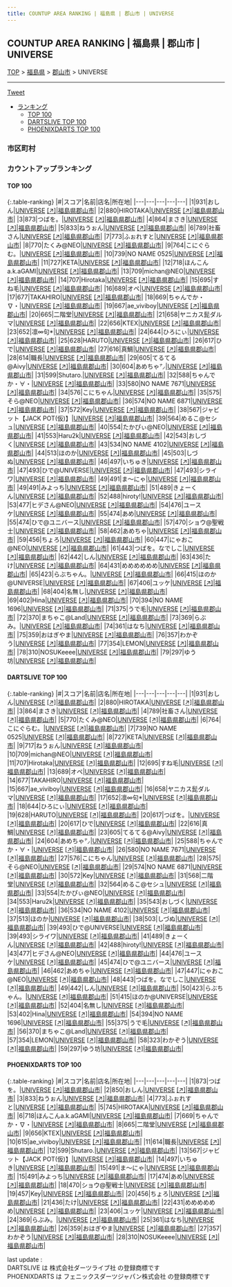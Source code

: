 ```yaml
---
title: COUNTUP AREA RANKING | 福島県 | 郡山市 | UNIVERSE
---
```

## COUNTUP AREA RANKING | 福島県 | 郡山市 | UNIVERSE

[TOP](/darts/rank/) > [福島県](/darts/rank/福島県/) > [郡山市](/darts/rank/福島県/郡山市/) > UNIVERSE

___

<a href="https://twitter.com/share?ref_src=twsrc%5Etfw" data-text="COUNTUP AREA RANKING | 福島県郡山市UNIVERSE" class="twitter-share-button" data-hashtags="DARTSLIVE,PHOENIXDARTS,darts,ダーツ" data-show-count="false">Tweet</a>

* [ランキング](#カウントアップランキング)
    * [TOP 100](#top-100)
    * [DARTSLIVE TOP 100](#dartslive-top-100)
    * [PHOENIXDARTS TOP 100](#phoenixdarts-top-100)

### 市区町村

<ul>

</ul>

### カウントアップランキング

#### TOP 100



{:.table-ranking}
|#|スコア|名前|店名|所在地|
|---|---|---|---|---|
|1|931|<span class="rank-name-dl">おしん</span>|<a href="/darts/rank/shops/20b7a0a60aa77d270d9b047a20a7ba1e.html">UNIVERSE</a> <a href="https://search.dartslive.com/jp/shop/20b7a0a60aa77d270d9b047a20a7ba1e">[↗]</a>|<a href="/darts/rank/福島県/郡山市">福島県郡山市</a>|
|2|880|<span class="rank-name-dl">HIROTAKA</span>|<a href="/darts/rank/shops/20b7a0a60aa77d270d9b047a20a7ba1e.html">UNIVERSE</a> <a href="https://search.dartslive.com/jp/shop/20b7a0a60aa77d270d9b047a20a7ba1e">[↗]</a>|<a href="/darts/rank/福島県/郡山市">福島県郡山市</a>|
|3|873|<span class="rank-name-pd">つばを。</span>|<a href="/darts/rank/shops/92277.html">UNIVERSE</a> <a href="https://vs.phoenixdarts.com/jp/shop/shopDetailInfo/s_92277?s_seq=92277">[↗]</a>|<a href="/darts/rank/福島県/郡山市">福島県郡山市</a>|
|4|864|<span class="rank-name-dl">まさき</span>|<a href="/darts/rank/shops/20b7a0a60aa77d270d9b047a20a7ba1e.html">UNIVERSE</a> <a href="https://search.dartslive.com/jp/shop/20b7a0a60aa77d270d9b047a20a7ba1e">[↗]</a>|<a href="/darts/rank/福島県/郡山市">福島県郡山市</a>|
|5|833|<span class="rank-name-pd">ねうぉん</span>|<a href="/darts/rank/shops/92277.html">UNIVERSE</a> <a href="https://vs.phoenixdarts.com/jp/shop/shopDetailInfo/s_92277?s_seq=92277">[↗]</a>|<a href="/darts/rank/福島県/郡山市">福島県郡山市</a>|
|6|789|<span class="rank-name-dl">社畜さん</span>|<a href="/darts/rank/shops/20b7a0a60aa77d270d9b047a20a7ba1e.html">UNIVERSE</a> <a href="https://search.dartslive.com/jp/shop/20b7a0a60aa77d270d9b047a20a7ba1e">[↗]</a>|<a href="/darts/rank/福島県/郡山市">福島県郡山市</a>|
|7|773|<span class="rank-name-pd">ふぉれすと</span>|<a href="/darts/rank/shops/92277.html">UNIVERSE</a> <a href="https://vs.phoenixdarts.com/jp/shop/shopDetailInfo/s_92277?s_seq=92277">[↗]</a>|<a href="/darts/rank/福島県/郡山市">福島県郡山市</a>|
|8|770|<span class="rank-name-dl">たくみ@NEO</span>|<a href="/darts/rank/shops/20b7a0a60aa77d270d9b047a20a7ba1e.html">UNIVERSE</a> <a href="https://search.dartslive.com/jp/shop/20b7a0a60aa77d270d9b047a20a7ba1e">[↗]</a>|<a href="/darts/rank/福島県/郡山市">福島県郡山市</a>|
|9|764|<span class="rank-name-dl">こにぐらむ。</span>|<a href="/darts/rank/shops/20b7a0a60aa77d270d9b047a20a7ba1e.html">UNIVERSE</a> <a href="https://search.dartslive.com/jp/shop/20b7a0a60aa77d270d9b047a20a7ba1e">[↗]</a>|<a href="/darts/rank/福島県/郡山市">福島県郡山市</a>|
|10|739|<span class="rank-name-dl">NO NAME 0525</span>|<a href="/darts/rank/shops/20b7a0a60aa77d270d9b047a20a7ba1e.html">UNIVERSE</a> <a href="https://search.dartslive.com/jp/shop/20b7a0a60aa77d270d9b047a20a7ba1e">[↗]</a>|<a href="/darts/rank/福島県/郡山市">福島県郡山市</a>|
|11|727|<span class="rank-name-dl">KETA</span>|<a href="/darts/rank/shops/20b7a0a60aa77d270d9b047a20a7ba1e.html">UNIVERSE</a> <a href="https://search.dartslive.com/jp/shop/20b7a0a60aa77d270d9b047a20a7ba1e">[↗]</a>|<a href="/darts/rank/福島県/郡山市">福島県郡山市</a>|
|12|718|<span class="rank-name-pd">ほんこんa.k.aGAMl</span>|<a href="/darts/rank/shops/92277.html">UNIVERSE</a> <a href="https://vs.phoenixdarts.com/jp/shop/shopDetailInfo/s_92277?s_seq=92277">[↗]</a>|<a href="/darts/rank/福島県/郡山市">福島県郡山市</a>|
|13|709|<span class="rank-name-dl">michan@NEO</span>|<a href="/darts/rank/shops/20b7a0a60aa77d270d9b047a20a7ba1e.html">UNIVERSE</a> <a href="https://search.dartslive.com/jp/shop/20b7a0a60aa77d270d9b047a20a7ba1e">[↗]</a>|<a href="/darts/rank/福島県/郡山市">福島県郡山市</a>|
|14|707|<span class="rank-name-dl">Hirotaka</span>|<a href="/darts/rank/shops/20b7a0a60aa77d270d9b047a20a7ba1e.html">UNIVERSE</a> <a href="https://search.dartslive.com/jp/shop/20b7a0a60aa77d270d9b047a20a7ba1e">[↗]</a>|<a href="/darts/rank/福島県/郡山市">福島県郡山市</a>|
|15|695|<span class="rank-name-dl">すね毛</span>|<a href="/darts/rank/shops/20b7a0a60aa77d270d9b047a20a7ba1e.html">UNIVERSE</a> <a href="https://search.dartslive.com/jp/shop/20b7a0a60aa77d270d9b047a20a7ba1e">[↗]</a>|<a href="/darts/rank/福島県/郡山市">福島県郡山市</a>|
|16|689|<span class="rank-name-dl">オペ</span>|<a href="/darts/rank/shops/20b7a0a60aa77d270d9b047a20a7ba1e.html">UNIVERSE</a> <a href="https://search.dartslive.com/jp/shop/20b7a0a60aa77d270d9b047a20a7ba1e">[↗]</a>|<a href="/darts/rank/福島県/郡山市">福島県郡山市</a>|
|17|677|<span class="rank-name-dl">TAKAHIRO</span>|<a href="/darts/rank/shops/20b7a0a60aa77d270d9b047a20a7ba1e.html">UNIVERSE</a> <a href="https://search.dartslive.com/jp/shop/20b7a0a60aa77d270d9b047a20a7ba1e">[↗]</a>|<a href="/darts/rank/福島県/郡山市">福島県郡山市</a>|
|18|669|<span class="rank-name-pd">ちゃんでか・∇・</span>|<a href="/darts/rank/shops/92277.html">UNIVERSE</a> <a href="https://vs.phoenixdarts.com/jp/shop/shopDetailInfo/s_92277?s_seq=92277">[↗]</a>|<a href="/darts/rank/福島県/郡山市">福島県郡山市</a>|
|19|667|<span class="rank-name-dl">ae_viviboy</span>|<a href="/darts/rank/shops/20b7a0a60aa77d270d9b047a20a7ba1e.html">UNIVERSE</a> <a href="https://search.dartslive.com/jp/shop/20b7a0a60aa77d270d9b047a20a7ba1e">[↗]</a>|<a href="/darts/rank/福島県/郡山市">福島県郡山市</a>|
|20|665|<span class="rank-name-pd">二階堂</span>|<a href="/darts/rank/shops/92277.html">UNIVERSE</a> <a href="https://vs.phoenixdarts.com/jp/shop/shopDetailInfo/s_92277?s_seq=92277">[↗]</a>|<a href="/darts/rank/福島県/郡山市">福島県郡山市</a>|
|21|658|<span class="rank-name-dl">ヤニカス髭ダルマ</span>|<a href="/darts/rank/shops/20b7a0a60aa77d270d9b047a20a7ba1e.html">UNIVERSE</a> <a href="https://search.dartslive.com/jp/shop/20b7a0a60aa77d270d9b047a20a7ba1e">[↗]</a>|<a href="/darts/rank/福島県/郡山市">福島県郡山市</a>|
|22|656|<span class="rank-name-pd">KTEX</span>|<a href="/darts/rank/shops/92277.html">UNIVERSE</a> <a href="https://vs.phoenixdarts.com/jp/shop/shopDetailInfo/s_92277?s_seq=92277">[↗]</a>|<a href="/darts/rank/福島県/郡山市">福島県郡山市</a>|
|23|652|<span class="rank-name-dl">凛∞句*</span>|<a href="/darts/rank/shops/20b7a0a60aa77d270d9b047a20a7ba1e.html">UNIVERSE</a> <a href="https://search.dartslive.com/jp/shop/20b7a0a60aa77d270d9b047a20a7ba1e">[↗]</a>|<a href="/darts/rank/福島県/郡山市">福島県郡山市</a>|
|24|644|<span class="rank-name-dl">ひろにぃ</span>|<a href="/darts/rank/shops/20b7a0a60aa77d270d9b047a20a7ba1e.html">UNIVERSE</a> <a href="https://search.dartslive.com/jp/shop/20b7a0a60aa77d270d9b047a20a7ba1e">[↗]</a>|<a href="/darts/rank/福島県/郡山市">福島県郡山市</a>|
|25|628|<span class="rank-name-dl">HARUTO</span>|<a href="/darts/rank/shops/20b7a0a60aa77d270d9b047a20a7ba1e.html">UNIVERSE</a> <a href="https://search.dartslive.com/jp/shop/20b7a0a60aa77d270d9b047a20a7ba1e">[↗]</a>|<a href="/darts/rank/福島県/郡山市">福島県郡山市</a>|
|26|617|<span class="rank-name-dl">ひで</span>|<a href="/darts/rank/shops/20b7a0a60aa77d270d9b047a20a7ba1e.html">UNIVERSE</a> <a href="https://search.dartslive.com/jp/shop/20b7a0a60aa77d270d9b047a20a7ba1e">[↗]</a>|<a href="/darts/rank/福島県/郡山市">福島県郡山市</a>|
|27|616|<span class="rank-name-dl">真鯛</span>|<a href="/darts/rank/shops/20b7a0a60aa77d270d9b047a20a7ba1e.html">UNIVERSE</a> <a href="https://search.dartslive.com/jp/shop/20b7a0a60aa77d270d9b047a20a7ba1e">[↗]</a>|<a href="/darts/rank/福島県/郡山市">福島県郡山市</a>|
|28|614|<span class="rank-name-pd">職長</span>|<a href="/darts/rank/shops/92277.html">UNIVERSE</a> <a href="https://vs.phoenixdarts.com/jp/shop/shopDetailInfo/s_92277?s_seq=92277">[↗]</a>|<a href="/darts/rank/福島県/郡山市">福島県郡山市</a>|
|29|605|<span class="rank-name-dl">てるてる@Aivy</span>|<a href="/darts/rank/shops/20b7a0a60aa77d270d9b047a20a7ba1e.html">UNIVERSE</a> <a href="https://search.dartslive.com/jp/shop/20b7a0a60aa77d270d9b047a20a7ba1e">[↗]</a>|<a href="/darts/rank/福島県/郡山市">福島県郡山市</a>|
|30|604|<span class="rank-name-dl">あめちゃ㌨</span>|<a href="/darts/rank/shops/20b7a0a60aa77d270d9b047a20a7ba1e.html">UNIVERSE</a> <a href="https://search.dartslive.com/jp/shop/20b7a0a60aa77d270d9b047a20a7ba1e">[↗]</a>|<a href="/darts/rank/福島県/郡山市">福島県郡山市</a>|
|31|599|<span class="rank-name-pd">Shutaro.</span>|<a href="/darts/rank/shops/92277.html">UNIVERSE</a> <a href="https://vs.phoenixdarts.com/jp/shop/shopDetailInfo/s_92277?s_seq=92277">[↗]</a>|<a href="/darts/rank/福島県/郡山市">福島県郡山市</a>|
|32|588|<span class="rank-name-dl">ちゃんでか・∀・</span>|<a href="/darts/rank/shops/20b7a0a60aa77d270d9b047a20a7ba1e.html">UNIVERSE</a> <a href="https://search.dartslive.com/jp/shop/20b7a0a60aa77d270d9b047a20a7ba1e">[↗]</a>|<a href="/darts/rank/福島県/郡山市">福島県郡山市</a>|
|33|580|<span class="rank-name-dl">NO NAME 7671</span>|<a href="/darts/rank/shops/20b7a0a60aa77d270d9b047a20a7ba1e.html">UNIVERSE</a> <a href="https://search.dartslive.com/jp/shop/20b7a0a60aa77d270d9b047a20a7ba1e">[↗]</a>|<a href="/darts/rank/福島県/郡山市">福島県郡山市</a>|
|34|576|<span class="rank-name-dl">こにちゃん</span>|<a href="/darts/rank/shops/20b7a0a60aa77d270d9b047a20a7ba1e.html">UNIVERSE</a> <a href="https://search.dartslive.com/jp/shop/20b7a0a60aa77d270d9b047a20a7ba1e">[↗]</a>|<a href="/darts/rank/福島県/郡山市">福島県郡山市</a>|
|35|575|<span class="rank-name-dl">そら@NEO</span>|<a href="/darts/rank/shops/20b7a0a60aa77d270d9b047a20a7ba1e.html">UNIVERSE</a> <a href="https://search.dartslive.com/jp/shop/20b7a0a60aa77d270d9b047a20a7ba1e">[↗]</a>|<a href="/darts/rank/福島県/郡山市">福島県郡山市</a>|
|36|574|<span class="rank-name-dl">NO NAME 6871</span>|<a href="/darts/rank/shops/20b7a0a60aa77d270d9b047a20a7ba1e.html">UNIVERSE</a> <a href="https://search.dartslive.com/jp/shop/20b7a0a60aa77d270d9b047a20a7ba1e">[↗]</a>|<a href="/darts/rank/福島県/郡山市">福島県郡山市</a>|
|37|572|<span class="rank-name-dl">Key</span>|<a href="/darts/rank/shops/20b7a0a60aa77d270d9b047a20a7ba1e.html">UNIVERSE</a> <a href="https://search.dartslive.com/jp/shop/20b7a0a60aa77d270d9b047a20a7ba1e">[↗]</a>|<a href="/darts/rank/福島県/郡山市">福島県郡山市</a>|
|38|567|<span class="rank-name-pd">ジャビット【JACK POT(仮)】</span>|<a href="/darts/rank/shops/92277.html">UNIVERSE</a> <a href="https://vs.phoenixdarts.com/jp/shop/shopDetailInfo/s_92277?s_seq=92277">[↗]</a>|<a href="/darts/rank/福島県/郡山市">福島県郡山市</a>|
|39|564|<span class="rank-name-dl">めるこ@セシュ</span>|<a href="/darts/rank/shops/20b7a0a60aa77d270d9b047a20a7ba1e.html">UNIVERSE</a> <a href="https://search.dartslive.com/jp/shop/20b7a0a60aa77d270d9b047a20a7ba1e">[↗]</a>|<a href="/darts/rank/福島県/郡山市">福島県郡山市</a>|
|40|554|<span class="rank-name-dl">たかぴぃ@NEO</span>|<a href="/darts/rank/shops/20b7a0a60aa77d270d9b047a20a7ba1e.html">UNIVERSE</a> <a href="https://search.dartslive.com/jp/shop/20b7a0a60aa77d270d9b047a20a7ba1e">[↗]</a>|<a href="/darts/rank/福島県/郡山市">福島県郡山市</a>|
|41|553|<span class="rank-name-dl">Haru2k</span>|<a href="/darts/rank/shops/20b7a0a60aa77d270d9b047a20a7ba1e.html">UNIVERSE</a> <a href="https://search.dartslive.com/jp/shop/20b7a0a60aa77d270d9b047a20a7ba1e">[↗]</a>|<a href="/darts/rank/福島県/郡山市">福島県郡山市</a>|
|42|543|<span class="rank-name-dl">おしづく</span>|<a href="/darts/rank/shops/20b7a0a60aa77d270d9b047a20a7ba1e.html">UNIVERSE</a> <a href="https://search.dartslive.com/jp/shop/20b7a0a60aa77d270d9b047a20a7ba1e">[↗]</a>|<a href="/darts/rank/福島県/郡山市">福島県郡山市</a>|
|43|534|<span class="rank-name-dl">NO NAME 4102</span>|<a href="/darts/rank/shops/20b7a0a60aa77d270d9b047a20a7ba1e.html">UNIVERSE</a> <a href="https://search.dartslive.com/jp/shop/20b7a0a60aa77d270d9b047a20a7ba1e">[↗]</a>|<a href="/darts/rank/福島県/郡山市">福島県郡山市</a>|
|44|513|<span class="rank-name-dl">ほのか</span>|<a href="/darts/rank/shops/20b7a0a60aa77d270d9b047a20a7ba1e.html">UNIVERSE</a> <a href="https://search.dartslive.com/jp/shop/20b7a0a60aa77d270d9b047a20a7ba1e">[↗]</a>|<a href="/darts/rank/福島県/郡山市">福島県郡山市</a>|
|45|503|<span class="rank-name-dl">しづぬ</span>|<a href="/darts/rank/shops/20b7a0a60aa77d270d9b047a20a7ba1e.html">UNIVERSE</a> <a href="https://search.dartslive.com/jp/shop/20b7a0a60aa77d270d9b047a20a7ba1e">[↗]</a>|<a href="/darts/rank/福島県/郡山市">福島県郡山市</a>|
|46|497|<span class="rank-name-pd">いちゅき</span>|<a href="/darts/rank/shops/92277.html">UNIVERSE</a> <a href="https://vs.phoenixdarts.com/jp/shop/shopDetailInfo/s_92277?s_seq=92277">[↗]</a>|<a href="/darts/rank/福島県/郡山市">福島県郡山市</a>|
|47|493|<span class="rank-name-dl">ひで@UNIVERSE</span>|<a href="/darts/rank/shops/20b7a0a60aa77d270d9b047a20a7ba1e.html">UNIVERSE</a> <a href="https://search.dartslive.com/jp/shop/20b7a0a60aa77d270d9b047a20a7ba1e">[↗]</a>|<a href="/darts/rank/福島県/郡山市">福島県郡山市</a>|
|47|493|<span class="rank-name-dl">シライワ</span>|<a href="/darts/rank/shops/20b7a0a60aa77d270d9b047a20a7ba1e.html">UNIVERSE</a> <a href="https://search.dartslive.com/jp/shop/20b7a0a60aa77d270d9b047a20a7ba1e">[↗]</a>|<a href="/darts/rank/福島県/郡山市">福島県郡山市</a>|
|49|491|<span class="rank-name-pd">ま～にゃ</span>|<a href="/darts/rank/shops/92277.html">UNIVERSE</a> <a href="https://vs.phoenixdarts.com/jp/shop/shopDetailInfo/s_92277?s_seq=92277">[↗]</a>|<a href="/darts/rank/福島県/郡山市">福島県郡山市</a>|
|49|491|<span class="rank-name-pd">みよっち</span>|<a href="/darts/rank/shops/92277.html">UNIVERSE</a> <a href="https://vs.phoenixdarts.com/jp/shop/shopDetailInfo/s_92277?s_seq=92277">[↗]</a>|<a href="/darts/rank/福島県/郡山市">福島県郡山市</a>|
|51|489|<span class="rank-name-dl">きょーくん</span>|<a href="/darts/rank/shops/20b7a0a60aa77d270d9b047a20a7ba1e.html">UNIVERSE</a> <a href="https://search.dartslive.com/jp/shop/20b7a0a60aa77d270d9b047a20a7ba1e">[↗]</a>|<a href="/darts/rank/福島県/郡山市">福島県郡山市</a>|
|52|488|<span class="rank-name-dl">hiroty!</span>|<a href="/darts/rank/shops/20b7a0a60aa77d270d9b047a20a7ba1e.html">UNIVERSE</a> <a href="https://search.dartslive.com/jp/shop/20b7a0a60aa77d270d9b047a20a7ba1e">[↗]</a>|<a href="/darts/rank/福島県/郡山市">福島県郡山市</a>|
|53|477|<span class="rank-name-dl">ヒデさん@NEO</span>|<a href="/darts/rank/shops/20b7a0a60aa77d270d9b047a20a7ba1e.html">UNIVERSE</a> <a href="https://search.dartslive.com/jp/shop/20b7a0a60aa77d270d9b047a20a7ba1e">[↗]</a>|<a href="/darts/rank/福島県/郡山市">福島県郡山市</a>|
|54|476|<span class="rank-name-dl">ユースケ</span>|<a href="/darts/rank/shops/20b7a0a60aa77d270d9b047a20a7ba1e.html">UNIVERSE</a> <a href="https://search.dartslive.com/jp/shop/20b7a0a60aa77d270d9b047a20a7ba1e">[↗]</a>|<a href="/darts/rank/福島県/郡山市">福島県郡山市</a>|
|55|474|<span class="rank-name-pd">あめ</span>|<a href="/darts/rank/shops/92277.html">UNIVERSE</a> <a href="https://vs.phoenixdarts.com/jp/shop/shopDetailInfo/s_92277?s_seq=92277">[↗]</a>|<a href="/darts/rank/福島県/郡山市">福島県郡山市</a>|
|55|474|<span class="rank-name-dl">ひで@ユニバース</span>|<a href="/darts/rank/shops/20b7a0a60aa77d270d9b047a20a7ba1e.html">UNIVERSE</a> <a href="https://search.dartslive.com/jp/shop/20b7a0a60aa77d270d9b047a20a7ba1e">[↗]</a>|<a href="/darts/rank/福島県/郡山市">福島県郡山市</a>|
|57|470|<span class="rank-name-pd">ショウ@聖戦士</span>|<a href="/darts/rank/shops/92277.html">UNIVERSE</a> <a href="https://vs.phoenixdarts.com/jp/shop/shopDetailInfo/s_92277?s_seq=92277">[↗]</a>|<a href="/darts/rank/福島県/郡山市">福島県郡山市</a>|
|58|462|<span class="rank-name-dl">あめちゃ</span>|<a href="/darts/rank/shops/20b7a0a60aa77d270d9b047a20a7ba1e.html">UNIVERSE</a> <a href="https://search.dartslive.com/jp/shop/20b7a0a60aa77d270d9b047a20a7ba1e">[↗]</a>|<a href="/darts/rank/福島県/郡山市">福島県郡山市</a>|
|59|456|<span class="rank-name-pd">ちょろ</span>|<a href="/darts/rank/shops/92277.html">UNIVERSE</a> <a href="https://vs.phoenixdarts.com/jp/shop/shopDetailInfo/s_92277?s_seq=92277">[↗]</a>|<a href="/darts/rank/福島県/郡山市">福島県郡山市</a>|
|60|447|<span class="rank-name-dl">にゃおこ@NEO</span>|<a href="/darts/rank/shops/20b7a0a60aa77d270d9b047a20a7ba1e.html">UNIVERSE</a> <a href="https://search.dartslive.com/jp/shop/20b7a0a60aa77d270d9b047a20a7ba1e">[↗]</a>|<a href="/darts/rank/福島県/郡山市">福島県郡山市</a>|
|61|443|<span class="rank-name-dl">つばを。なでしこ</span>|<a href="/darts/rank/shops/20b7a0a60aa77d270d9b047a20a7ba1e.html">UNIVERSE</a> <a href="https://search.dartslive.com/jp/shop/20b7a0a60aa77d270d9b047a20a7ba1e">[↗]</a>|<a href="/darts/rank/福島県/郡山市">福島県郡山市</a>|
|62|442|<span class="rank-name-dl">しん</span>|<a href="/darts/rank/shops/20b7a0a60aa77d270d9b047a20a7ba1e.html">UNIVERSE</a> <a href="https://search.dartslive.com/jp/shop/20b7a0a60aa77d270d9b047a20a7ba1e">[↗]</a>|<a href="/darts/rank/福島県/郡山市">福島県郡山市</a>|
|63|436|<span class="rank-name-pd">たけ</span>|<a href="/darts/rank/shops/92277.html">UNIVERSE</a> <a href="https://vs.phoenixdarts.com/jp/shop/shopDetailInfo/s_92277?s_seq=92277">[↗]</a>|<a href="/darts/rank/福島県/郡山市">福島県郡山市</a>|
|64|431|<span class="rank-name-pd">めめめめめめ</span>|<a href="/darts/rank/shops/92277.html">UNIVERSE</a> <a href="https://vs.phoenixdarts.com/jp/shop/shopDetailInfo/s_92277?s_seq=92277">[↗]</a>|<a href="/darts/rank/福島県/郡山市">福島県郡山市</a>|
|65|423|<span class="rank-name-dl">らぶちゃん。</span>|<a href="/darts/rank/shops/20b7a0a60aa77d270d9b047a20a7ba1e.html">UNIVERSE</a> <a href="https://search.dartslive.com/jp/shop/20b7a0a60aa77d270d9b047a20a7ba1e">[↗]</a>|<a href="/darts/rank/福島県/郡山市">福島県郡山市</a>|
|66|415|<span class="rank-name-dl">ほのか@UNIVERSE</span>|<a href="/darts/rank/shops/20b7a0a60aa77d270d9b047a20a7ba1e.html">UNIVERSE</a> <a href="https://search.dartslive.com/jp/shop/20b7a0a60aa77d270d9b047a20a7ba1e">[↗]</a>|<a href="/darts/rank/福島県/郡山市">福島県郡山市</a>|
|67|406|<span class="rank-name-pd">ユッケ</span>|<a href="/darts/rank/shops/92277.html">UNIVERSE</a> <a href="https://vs.phoenixdarts.com/jp/shop/shopDetailInfo/s_92277?s_seq=92277">[↗]</a>|<a href="/darts/rank/福島県/郡山市">福島県郡山市</a>|
|68|404|<span class="rank-name-dl">名無し</span>|<a href="/darts/rank/shops/20b7a0a60aa77d270d9b047a20a7ba1e.html">UNIVERSE</a> <a href="https://search.dartslive.com/jp/shop/20b7a0a60aa77d270d9b047a20a7ba1e">[↗]</a>|<a href="/darts/rank/福島県/郡山市">福島県郡山市</a>|
|69|402|<span class="rank-name-dl">Hina</span>|<a href="/darts/rank/shops/20b7a0a60aa77d270d9b047a20a7ba1e.html">UNIVERSE</a> <a href="https://search.dartslive.com/jp/shop/20b7a0a60aa77d270d9b047a20a7ba1e">[↗]</a>|<a href="/darts/rank/福島県/郡山市">福島県郡山市</a>|
|70|394|<span class="rank-name-dl">NO NAME 1696</span>|<a href="/darts/rank/shops/20b7a0a60aa77d270d9b047a20a7ba1e.html">UNIVERSE</a> <a href="https://search.dartslive.com/jp/shop/20b7a0a60aa77d270d9b047a20a7ba1e">[↗]</a>|<a href="/darts/rank/福島県/郡山市">福島県郡山市</a>|
|71|375|<span class="rank-name-dl">うで毛</span>|<a href="/darts/rank/shops/20b7a0a60aa77d270d9b047a20a7ba1e.html">UNIVERSE</a> <a href="https://search.dartslive.com/jp/shop/20b7a0a60aa77d270d9b047a20a7ba1e">[↗]</a>|<a href="/darts/rank/福島県/郡山市">福島県郡山市</a>|
|72|370|<span class="rank-name-dl">まちゃこ@Land</span>|<a href="/darts/rank/shops/20b7a0a60aa77d270d9b047a20a7ba1e.html">UNIVERSE</a> <a href="https://search.dartslive.com/jp/shop/20b7a0a60aa77d270d9b047a20a7ba1e">[↗]</a>|<a href="/darts/rank/福島県/郡山市">福島県郡山市</a>|
|73|369|<span class="rank-name-pd">らぶみ。</span>|<a href="/darts/rank/shops/92277.html">UNIVERSE</a> <a href="https://vs.phoenixdarts.com/jp/shop/shopDetailInfo/s_92277?s_seq=92277">[↗]</a>|<a href="/darts/rank/福島県/郡山市">福島県郡山市</a>|
|74|361|<span class="rank-name-pd">はなち</span>|<a href="/darts/rank/shops/92277.html">UNIVERSE</a> <a href="https://vs.phoenixdarts.com/jp/shop/shopDetailInfo/s_92277?s_seq=92277">[↗]</a>|<a href="/darts/rank/福島県/郡山市">福島県郡山市</a>|
|75|359|<span class="rank-name-pd">おはぎやま</span>|<a href="/darts/rank/shops/92277.html">UNIVERSE</a> <a href="https://vs.phoenixdarts.com/jp/shop/shopDetailInfo/s_92277?s_seq=92277">[↗]</a>|<a href="/darts/rank/福島県/郡山市">福島県郡山市</a>|
|76|357|<span class="rank-name-pd">わかぞう</span>|<a href="/darts/rank/shops/92277.html">UNIVERSE</a> <a href="https://vs.phoenixdarts.com/jp/shop/shopDetailInfo/s_92277?s_seq=92277">[↗]</a>|<a href="/darts/rank/福島県/郡山市">福島県郡山市</a>|
|77|354|<span class="rank-name-dl">LEMON</span>|<a href="/darts/rank/shops/20b7a0a60aa77d270d9b047a20a7ba1e.html">UNIVERSE</a> <a href="https://search.dartslive.com/jp/shop/20b7a0a60aa77d270d9b047a20a7ba1e">[↗]</a>|<a href="/darts/rank/福島県/郡山市">福島県郡山市</a>|
|78|310|<span class="rank-name-pd">NOSUKeeee</span>|<a href="/darts/rank/shops/92277.html">UNIVERSE</a> <a href="https://vs.phoenixdarts.com/jp/shop/shopDetailInfo/s_92277?s_seq=92277">[↗]</a>|<a href="/darts/rank/福島県/郡山市">福島県郡山市</a>|
|79|297|<span class="rank-name-dl">ゆう坊</span>|<a href="/darts/rank/shops/20b7a0a60aa77d270d9b047a20a7ba1e.html">UNIVERSE</a> <a href="https://search.dartslive.com/jp/shop/20b7a0a60aa77d270d9b047a20a7ba1e">[↗]</a>|<a href="/darts/rank/福島県/郡山市">福島県郡山市</a>|


#### DARTSLIVE TOP 100



{:.table-ranking}
|#|スコア|名前|店名|所在地|
|---|---|---|---|---|
|1|931|<span class="rank-name-dl">おしん</span>|<a href="/darts/rank/shops/20b7a0a60aa77d270d9b047a20a7ba1e.html">UNIVERSE</a> <a href="https://search.dartslive.com/jp/shop/20b7a0a60aa77d270d9b047a20a7ba1e">[↗]</a>|<a href="/darts/rank/福島県/郡山市">福島県郡山市</a>|
|2|880|<span class="rank-name-dl">HIROTAKA</span>|<a href="/darts/rank/shops/20b7a0a60aa77d270d9b047a20a7ba1e.html">UNIVERSE</a> <a href="https://search.dartslive.com/jp/shop/20b7a0a60aa77d270d9b047a20a7ba1e">[↗]</a>|<a href="/darts/rank/福島県/郡山市">福島県郡山市</a>|
|3|864|<span class="rank-name-dl">まさき</span>|<a href="/darts/rank/shops/20b7a0a60aa77d270d9b047a20a7ba1e.html">UNIVERSE</a> <a href="https://search.dartslive.com/jp/shop/20b7a0a60aa77d270d9b047a20a7ba1e">[↗]</a>|<a href="/darts/rank/福島県/郡山市">福島県郡山市</a>|
|4|789|<span class="rank-name-dl">社畜さん</span>|<a href="/darts/rank/shops/20b7a0a60aa77d270d9b047a20a7ba1e.html">UNIVERSE</a> <a href="https://search.dartslive.com/jp/shop/20b7a0a60aa77d270d9b047a20a7ba1e">[↗]</a>|<a href="/darts/rank/福島県/郡山市">福島県郡山市</a>|
|5|770|<span class="rank-name-dl">たくみ@NEO</span>|<a href="/darts/rank/shops/20b7a0a60aa77d270d9b047a20a7ba1e.html">UNIVERSE</a> <a href="https://search.dartslive.com/jp/shop/20b7a0a60aa77d270d9b047a20a7ba1e">[↗]</a>|<a href="/darts/rank/福島県/郡山市">福島県郡山市</a>|
|6|764|<span class="rank-name-dl">こにぐらむ。</span>|<a href="/darts/rank/shops/20b7a0a60aa77d270d9b047a20a7ba1e.html">UNIVERSE</a> <a href="https://search.dartslive.com/jp/shop/20b7a0a60aa77d270d9b047a20a7ba1e">[↗]</a>|<a href="/darts/rank/福島県/郡山市">福島県郡山市</a>|
|7|739|<span class="rank-name-dl">NO NAME 0525</span>|<a href="/darts/rank/shops/20b7a0a60aa77d270d9b047a20a7ba1e.html">UNIVERSE</a> <a href="https://search.dartslive.com/jp/shop/20b7a0a60aa77d270d9b047a20a7ba1e">[↗]</a>|<a href="/darts/rank/福島県/郡山市">福島県郡山市</a>|
|8|727|<span class="rank-name-dl">KETA</span>|<a href="/darts/rank/shops/20b7a0a60aa77d270d9b047a20a7ba1e.html">UNIVERSE</a> <a href="https://search.dartslive.com/jp/shop/20b7a0a60aa77d270d9b047a20a7ba1e">[↗]</a>|<a href="/darts/rank/福島県/郡山市">福島県郡山市</a>|
|9|717|<span class="rank-name-dl">ねうぉん</span>|<a href="/darts/rank/shops/20b7a0a60aa77d270d9b047a20a7ba1e.html">UNIVERSE</a> <a href="https://search.dartslive.com/jp/shop/20b7a0a60aa77d270d9b047a20a7ba1e">[↗]</a>|<a href="/darts/rank/福島県/郡山市">福島県郡山市</a>|
|10|709|<span class="rank-name-dl">michan@NEO</span>|<a href="/darts/rank/shops/20b7a0a60aa77d270d9b047a20a7ba1e.html">UNIVERSE</a> <a href="https://search.dartslive.com/jp/shop/20b7a0a60aa77d270d9b047a20a7ba1e">[↗]</a>|<a href="/darts/rank/福島県/郡山市">福島県郡山市</a>|
|11|707|<span class="rank-name-dl">Hirotaka</span>|<a href="/darts/rank/shops/20b7a0a60aa77d270d9b047a20a7ba1e.html">UNIVERSE</a> <a href="https://search.dartslive.com/jp/shop/20b7a0a60aa77d270d9b047a20a7ba1e">[↗]</a>|<a href="/darts/rank/福島県/郡山市">福島県郡山市</a>|
|12|695|<span class="rank-name-dl">すね毛</span>|<a href="/darts/rank/shops/20b7a0a60aa77d270d9b047a20a7ba1e.html">UNIVERSE</a> <a href="https://search.dartslive.com/jp/shop/20b7a0a60aa77d270d9b047a20a7ba1e">[↗]</a>|<a href="/darts/rank/福島県/郡山市">福島県郡山市</a>|
|13|689|<span class="rank-name-dl">オペ</span>|<a href="/darts/rank/shops/20b7a0a60aa77d270d9b047a20a7ba1e.html">UNIVERSE</a> <a href="https://search.dartslive.com/jp/shop/20b7a0a60aa77d270d9b047a20a7ba1e">[↗]</a>|<a href="/darts/rank/福島県/郡山市">福島県郡山市</a>|
|14|677|<span class="rank-name-dl">TAKAHIRO</span>|<a href="/darts/rank/shops/20b7a0a60aa77d270d9b047a20a7ba1e.html">UNIVERSE</a> <a href="https://search.dartslive.com/jp/shop/20b7a0a60aa77d270d9b047a20a7ba1e">[↗]</a>|<a href="/darts/rank/福島県/郡山市">福島県郡山市</a>|
|15|667|<span class="rank-name-dl">ae_viviboy</span>|<a href="/darts/rank/shops/20b7a0a60aa77d270d9b047a20a7ba1e.html">UNIVERSE</a> <a href="https://search.dartslive.com/jp/shop/20b7a0a60aa77d270d9b047a20a7ba1e">[↗]</a>|<a href="/darts/rank/福島県/郡山市">福島県郡山市</a>|
|16|658|<span class="rank-name-dl">ヤニカス髭ダルマ</span>|<a href="/darts/rank/shops/20b7a0a60aa77d270d9b047a20a7ba1e.html">UNIVERSE</a> <a href="https://search.dartslive.com/jp/shop/20b7a0a60aa77d270d9b047a20a7ba1e">[↗]</a>|<a href="/darts/rank/福島県/郡山市">福島県郡山市</a>|
|17|652|<span class="rank-name-dl">凛∞句*</span>|<a href="/darts/rank/shops/20b7a0a60aa77d270d9b047a20a7ba1e.html">UNIVERSE</a> <a href="https://search.dartslive.com/jp/shop/20b7a0a60aa77d270d9b047a20a7ba1e">[↗]</a>|<a href="/darts/rank/福島県/郡山市">福島県郡山市</a>|
|18|644|<span class="rank-name-dl">ひろにぃ</span>|<a href="/darts/rank/shops/20b7a0a60aa77d270d9b047a20a7ba1e.html">UNIVERSE</a> <a href="https://search.dartslive.com/jp/shop/20b7a0a60aa77d270d9b047a20a7ba1e">[↗]</a>|<a href="/darts/rank/福島県/郡山市">福島県郡山市</a>|
|19|628|<span class="rank-name-dl">HARUTO</span>|<a href="/darts/rank/shops/20b7a0a60aa77d270d9b047a20a7ba1e.html">UNIVERSE</a> <a href="https://search.dartslive.com/jp/shop/20b7a0a60aa77d270d9b047a20a7ba1e">[↗]</a>|<a href="/darts/rank/福島県/郡山市">福島県郡山市</a>|
|20|617|<span class="rank-name-dl">つばを。</span>|<a href="/darts/rank/shops/20b7a0a60aa77d270d9b047a20a7ba1e.html">UNIVERSE</a> <a href="https://search.dartslive.com/jp/shop/20b7a0a60aa77d270d9b047a20a7ba1e">[↗]</a>|<a href="/darts/rank/福島県/郡山市">福島県郡山市</a>|
|20|617|<span class="rank-name-dl">ひで</span>|<a href="/darts/rank/shops/20b7a0a60aa77d270d9b047a20a7ba1e.html">UNIVERSE</a> <a href="https://search.dartslive.com/jp/shop/20b7a0a60aa77d270d9b047a20a7ba1e">[↗]</a>|<a href="/darts/rank/福島県/郡山市">福島県郡山市</a>|
|22|616|<span class="rank-name-dl">真鯛</span>|<a href="/darts/rank/shops/20b7a0a60aa77d270d9b047a20a7ba1e.html">UNIVERSE</a> <a href="https://search.dartslive.com/jp/shop/20b7a0a60aa77d270d9b047a20a7ba1e">[↗]</a>|<a href="/darts/rank/福島県/郡山市">福島県郡山市</a>|
|23|605|<span class="rank-name-dl">てるてる@Aivy</span>|<a href="/darts/rank/shops/20b7a0a60aa77d270d9b047a20a7ba1e.html">UNIVERSE</a> <a href="https://search.dartslive.com/jp/shop/20b7a0a60aa77d270d9b047a20a7ba1e">[↗]</a>|<a href="/darts/rank/福島県/郡山市">福島県郡山市</a>|
|24|604|<span class="rank-name-dl">あめちゃ㌨</span>|<a href="/darts/rank/shops/20b7a0a60aa77d270d9b047a20a7ba1e.html">UNIVERSE</a> <a href="https://search.dartslive.com/jp/shop/20b7a0a60aa77d270d9b047a20a7ba1e">[↗]</a>|<a href="/darts/rank/福島県/郡山市">福島県郡山市</a>|
|25|588|<span class="rank-name-dl">ちゃんでか・∀・</span>|<a href="/darts/rank/shops/20b7a0a60aa77d270d9b047a20a7ba1e.html">UNIVERSE</a> <a href="https://search.dartslive.com/jp/shop/20b7a0a60aa77d270d9b047a20a7ba1e">[↗]</a>|<a href="/darts/rank/福島県/郡山市">福島県郡山市</a>|
|26|580|<span class="rank-name-dl">NO NAME 7671</span>|<a href="/darts/rank/shops/20b7a0a60aa77d270d9b047a20a7ba1e.html">UNIVERSE</a> <a href="https://search.dartslive.com/jp/shop/20b7a0a60aa77d270d9b047a20a7ba1e">[↗]</a>|<a href="/darts/rank/福島県/郡山市">福島県郡山市</a>|
|27|576|<span class="rank-name-dl">こにちゃん</span>|<a href="/darts/rank/shops/20b7a0a60aa77d270d9b047a20a7ba1e.html">UNIVERSE</a> <a href="https://search.dartslive.com/jp/shop/20b7a0a60aa77d270d9b047a20a7ba1e">[↗]</a>|<a href="/darts/rank/福島県/郡山市">福島県郡山市</a>|
|28|575|<span class="rank-name-dl">そら@NEO</span>|<a href="/darts/rank/shops/20b7a0a60aa77d270d9b047a20a7ba1e.html">UNIVERSE</a> <a href="https://search.dartslive.com/jp/shop/20b7a0a60aa77d270d9b047a20a7ba1e">[↗]</a>|<a href="/darts/rank/福島県/郡山市">福島県郡山市</a>|
|29|574|<span class="rank-name-dl">NO NAME 6871</span>|<a href="/darts/rank/shops/20b7a0a60aa77d270d9b047a20a7ba1e.html">UNIVERSE</a> <a href="https://search.dartslive.com/jp/shop/20b7a0a60aa77d270d9b047a20a7ba1e">[↗]</a>|<a href="/darts/rank/福島県/郡山市">福島県郡山市</a>|
|30|572|<span class="rank-name-dl">Key</span>|<a href="/darts/rank/shops/20b7a0a60aa77d270d9b047a20a7ba1e.html">UNIVERSE</a> <a href="https://search.dartslive.com/jp/shop/20b7a0a60aa77d270d9b047a20a7ba1e">[↗]</a>|<a href="/darts/rank/福島県/郡山市">福島県郡山市</a>|
|31|568|<span class="rank-name-dl">二階堂</span>|<a href="/darts/rank/shops/20b7a0a60aa77d270d9b047a20a7ba1e.html">UNIVERSE</a> <a href="https://search.dartslive.com/jp/shop/20b7a0a60aa77d270d9b047a20a7ba1e">[↗]</a>|<a href="/darts/rank/福島県/郡山市">福島県郡山市</a>|
|32|564|<span class="rank-name-dl">めるこ@セシュ</span>|<a href="/darts/rank/shops/20b7a0a60aa77d270d9b047a20a7ba1e.html">UNIVERSE</a> <a href="https://search.dartslive.com/jp/shop/20b7a0a60aa77d270d9b047a20a7ba1e">[↗]</a>|<a href="/darts/rank/福島県/郡山市">福島県郡山市</a>|
|33|554|<span class="rank-name-dl">たかぴぃ@NEO</span>|<a href="/darts/rank/shops/20b7a0a60aa77d270d9b047a20a7ba1e.html">UNIVERSE</a> <a href="https://search.dartslive.com/jp/shop/20b7a0a60aa77d270d9b047a20a7ba1e">[↗]</a>|<a href="/darts/rank/福島県/郡山市">福島県郡山市</a>|
|34|553|<span class="rank-name-dl">Haru2k</span>|<a href="/darts/rank/shops/20b7a0a60aa77d270d9b047a20a7ba1e.html">UNIVERSE</a> <a href="https://search.dartslive.com/jp/shop/20b7a0a60aa77d270d9b047a20a7ba1e">[↗]</a>|<a href="/darts/rank/福島県/郡山市">福島県郡山市</a>|
|35|543|<span class="rank-name-dl">おしづく</span>|<a href="/darts/rank/shops/20b7a0a60aa77d270d9b047a20a7ba1e.html">UNIVERSE</a> <a href="https://search.dartslive.com/jp/shop/20b7a0a60aa77d270d9b047a20a7ba1e">[↗]</a>|<a href="/darts/rank/福島県/郡山市">福島県郡山市</a>|
|36|534|<span class="rank-name-dl">NO NAME 4102</span>|<a href="/darts/rank/shops/20b7a0a60aa77d270d9b047a20a7ba1e.html">UNIVERSE</a> <a href="https://search.dartslive.com/jp/shop/20b7a0a60aa77d270d9b047a20a7ba1e">[↗]</a>|<a href="/darts/rank/福島県/郡山市">福島県郡山市</a>|
|37|513|<span class="rank-name-dl">ほのか</span>|<a href="/darts/rank/shops/20b7a0a60aa77d270d9b047a20a7ba1e.html">UNIVERSE</a> <a href="https://search.dartslive.com/jp/shop/20b7a0a60aa77d270d9b047a20a7ba1e">[↗]</a>|<a href="/darts/rank/福島県/郡山市">福島県郡山市</a>|
|38|503|<span class="rank-name-dl">しづぬ</span>|<a href="/darts/rank/shops/20b7a0a60aa77d270d9b047a20a7ba1e.html">UNIVERSE</a> <a href="https://search.dartslive.com/jp/shop/20b7a0a60aa77d270d9b047a20a7ba1e">[↗]</a>|<a href="/darts/rank/福島県/郡山市">福島県郡山市</a>|
|39|493|<span class="rank-name-dl">ひで@UNIVERSE</span>|<a href="/darts/rank/shops/20b7a0a60aa77d270d9b047a20a7ba1e.html">UNIVERSE</a> <a href="https://search.dartslive.com/jp/shop/20b7a0a60aa77d270d9b047a20a7ba1e">[↗]</a>|<a href="/darts/rank/福島県/郡山市">福島県郡山市</a>|
|39|493|<span class="rank-name-dl">シライワ</span>|<a href="/darts/rank/shops/20b7a0a60aa77d270d9b047a20a7ba1e.html">UNIVERSE</a> <a href="https://search.dartslive.com/jp/shop/20b7a0a60aa77d270d9b047a20a7ba1e">[↗]</a>|<a href="/darts/rank/福島県/郡山市">福島県郡山市</a>|
|41|489|<span class="rank-name-dl">きょーくん</span>|<a href="/darts/rank/shops/20b7a0a60aa77d270d9b047a20a7ba1e.html">UNIVERSE</a> <a href="https://search.dartslive.com/jp/shop/20b7a0a60aa77d270d9b047a20a7ba1e">[↗]</a>|<a href="/darts/rank/福島県/郡山市">福島県郡山市</a>|
|42|488|<span class="rank-name-dl">hiroty!</span>|<a href="/darts/rank/shops/20b7a0a60aa77d270d9b047a20a7ba1e.html">UNIVERSE</a> <a href="https://search.dartslive.com/jp/shop/20b7a0a60aa77d270d9b047a20a7ba1e">[↗]</a>|<a href="/darts/rank/福島県/郡山市">福島県郡山市</a>|
|43|477|<span class="rank-name-dl">ヒデさん@NEO</span>|<a href="/darts/rank/shops/20b7a0a60aa77d270d9b047a20a7ba1e.html">UNIVERSE</a> <a href="https://search.dartslive.com/jp/shop/20b7a0a60aa77d270d9b047a20a7ba1e">[↗]</a>|<a href="/darts/rank/福島県/郡山市">福島県郡山市</a>|
|44|476|<span class="rank-name-dl">ユースケ</span>|<a href="/darts/rank/shops/20b7a0a60aa77d270d9b047a20a7ba1e.html">UNIVERSE</a> <a href="https://search.dartslive.com/jp/shop/20b7a0a60aa77d270d9b047a20a7ba1e">[↗]</a>|<a href="/darts/rank/福島県/郡山市">福島県郡山市</a>|
|45|474|<span class="rank-name-dl">ひで@ユニバース</span>|<a href="/darts/rank/shops/20b7a0a60aa77d270d9b047a20a7ba1e.html">UNIVERSE</a> <a href="https://search.dartslive.com/jp/shop/20b7a0a60aa77d270d9b047a20a7ba1e">[↗]</a>|<a href="/darts/rank/福島県/郡山市">福島県郡山市</a>|
|46|462|<span class="rank-name-dl">あめちゃ</span>|<a href="/darts/rank/shops/20b7a0a60aa77d270d9b047a20a7ba1e.html">UNIVERSE</a> <a href="https://search.dartslive.com/jp/shop/20b7a0a60aa77d270d9b047a20a7ba1e">[↗]</a>|<a href="/darts/rank/福島県/郡山市">福島県郡山市</a>|
|47|447|<span class="rank-name-dl">にゃおこ@NEO</span>|<a href="/darts/rank/shops/20b7a0a60aa77d270d9b047a20a7ba1e.html">UNIVERSE</a> <a href="https://search.dartslive.com/jp/shop/20b7a0a60aa77d270d9b047a20a7ba1e">[↗]</a>|<a href="/darts/rank/福島県/郡山市">福島県郡山市</a>|
|48|443|<span class="rank-name-dl">つばを。なでしこ</span>|<a href="/darts/rank/shops/20b7a0a60aa77d270d9b047a20a7ba1e.html">UNIVERSE</a> <a href="https://search.dartslive.com/jp/shop/20b7a0a60aa77d270d9b047a20a7ba1e">[↗]</a>|<a href="/darts/rank/福島県/郡山市">福島県郡山市</a>|
|49|442|<span class="rank-name-dl">しん</span>|<a href="/darts/rank/shops/20b7a0a60aa77d270d9b047a20a7ba1e.html">UNIVERSE</a> <a href="https://search.dartslive.com/jp/shop/20b7a0a60aa77d270d9b047a20a7ba1e">[↗]</a>|<a href="/darts/rank/福島県/郡山市">福島県郡山市</a>|
|50|423|<span class="rank-name-dl">らぶちゃん。</span>|<a href="/darts/rank/shops/20b7a0a60aa77d270d9b047a20a7ba1e.html">UNIVERSE</a> <a href="https://search.dartslive.com/jp/shop/20b7a0a60aa77d270d9b047a20a7ba1e">[↗]</a>|<a href="/darts/rank/福島県/郡山市">福島県郡山市</a>|
|51|415|<span class="rank-name-dl">ほのか@UNIVERSE</span>|<a href="/darts/rank/shops/20b7a0a60aa77d270d9b047a20a7ba1e.html">UNIVERSE</a> <a href="https://search.dartslive.com/jp/shop/20b7a0a60aa77d270d9b047a20a7ba1e">[↗]</a>|<a href="/darts/rank/福島県/郡山市">福島県郡山市</a>|
|52|404|<span class="rank-name-dl">名無し</span>|<a href="/darts/rank/shops/20b7a0a60aa77d270d9b047a20a7ba1e.html">UNIVERSE</a> <a href="https://search.dartslive.com/jp/shop/20b7a0a60aa77d270d9b047a20a7ba1e">[↗]</a>|<a href="/darts/rank/福島県/郡山市">福島県郡山市</a>|
|53|402|<span class="rank-name-dl">Hina</span>|<a href="/darts/rank/shops/20b7a0a60aa77d270d9b047a20a7ba1e.html">UNIVERSE</a> <a href="https://search.dartslive.com/jp/shop/20b7a0a60aa77d270d9b047a20a7ba1e">[↗]</a>|<a href="/darts/rank/福島県/郡山市">福島県郡山市</a>|
|54|394|<span class="rank-name-dl">NO NAME 1696</span>|<a href="/darts/rank/shops/20b7a0a60aa77d270d9b047a20a7ba1e.html">UNIVERSE</a> <a href="https://search.dartslive.com/jp/shop/20b7a0a60aa77d270d9b047a20a7ba1e">[↗]</a>|<a href="/darts/rank/福島県/郡山市">福島県郡山市</a>|
|55|375|<span class="rank-name-dl">うで毛</span>|<a href="/darts/rank/shops/20b7a0a60aa77d270d9b047a20a7ba1e.html">UNIVERSE</a> <a href="https://search.dartslive.com/jp/shop/20b7a0a60aa77d270d9b047a20a7ba1e">[↗]</a>|<a href="/darts/rank/福島県/郡山市">福島県郡山市</a>|
|56|370|<span class="rank-name-dl">まちゃこ@Land</span>|<a href="/darts/rank/shops/20b7a0a60aa77d270d9b047a20a7ba1e.html">UNIVERSE</a> <a href="https://search.dartslive.com/jp/shop/20b7a0a60aa77d270d9b047a20a7ba1e">[↗]</a>|<a href="/darts/rank/福島県/郡山市">福島県郡山市</a>|
|57|354|<span class="rank-name-dl">LEMON</span>|<a href="/darts/rank/shops/20b7a0a60aa77d270d9b047a20a7ba1e.html">UNIVERSE</a> <a href="https://search.dartslive.com/jp/shop/20b7a0a60aa77d270d9b047a20a7ba1e">[↗]</a>|<a href="/darts/rank/福島県/郡山市">福島県郡山市</a>|
|58|323|<span class="rank-name-dl">わかぞう</span>|<a href="/darts/rank/shops/20b7a0a60aa77d270d9b047a20a7ba1e.html">UNIVERSE</a> <a href="https://search.dartslive.com/jp/shop/20b7a0a60aa77d270d9b047a20a7ba1e">[↗]</a>|<a href="/darts/rank/福島県/郡山市">福島県郡山市</a>|
|59|297|<span class="rank-name-dl">ゆう坊</span>|<a href="/darts/rank/shops/20b7a0a60aa77d270d9b047a20a7ba1e.html">UNIVERSE</a> <a href="https://search.dartslive.com/jp/shop/20b7a0a60aa77d270d9b047a20a7ba1e">[↗]</a>|<a href="/darts/rank/福島県/郡山市">福島県郡山市</a>|


#### PHOENIXDARTS TOP 100



{:.table-ranking}
|#|スコア|名前|店名|所在地|
|---|---|---|---|---|
|1|873|<span class="rank-name-pd">つばを。</span>|<a href="/darts/rank/shops/92277.html">UNIVERSE</a> <a href="https://vs.phoenixdarts.com/jp/shop/shopDetailInfo/s_92277?s_seq=92277">[↗]</a>|<a href="/darts/rank/福島県/郡山市">福島県郡山市</a>|
|2|850|<span class="rank-name-pd">おしん</span>|<a href="/darts/rank/shops/92277.html">UNIVERSE</a> <a href="https://vs.phoenixdarts.com/jp/shop/shopDetailInfo/s_92277?s_seq=92277">[↗]</a>|<a href="/darts/rank/福島県/郡山市">福島県郡山市</a>|
|3|833|<span class="rank-name-pd">ねうぉん</span>|<a href="/darts/rank/shops/92277.html">UNIVERSE</a> <a href="https://vs.phoenixdarts.com/jp/shop/shopDetailInfo/s_92277?s_seq=92277">[↗]</a>|<a href="/darts/rank/福島県/郡山市">福島県郡山市</a>|
|4|773|<span class="rank-name-pd">ふぉれすと</span>|<a href="/darts/rank/shops/92277.html">UNIVERSE</a> <a href="https://vs.phoenixdarts.com/jp/shop/shopDetailInfo/s_92277?s_seq=92277">[↗]</a>|<a href="/darts/rank/福島県/郡山市">福島県郡山市</a>|
|5|745|<span class="rank-name-pd">HIROTAKA</span>|<a href="/darts/rank/shops/92277.html">UNIVERSE</a> <a href="https://vs.phoenixdarts.com/jp/shop/shopDetailInfo/s_92277?s_seq=92277">[↗]</a>|<a href="/darts/rank/福島県/郡山市">福島県郡山市</a>|
|6|718|<span class="rank-name-pd">ほんこんa.k.aGAMl</span>|<a href="/darts/rank/shops/92277.html">UNIVERSE</a> <a href="https://vs.phoenixdarts.com/jp/shop/shopDetailInfo/s_92277?s_seq=92277">[↗]</a>|<a href="/darts/rank/福島県/郡山市">福島県郡山市</a>|
|7|669|<span class="rank-name-pd">ちゃんでか・∇・</span>|<a href="/darts/rank/shops/92277.html">UNIVERSE</a> <a href="https://vs.phoenixdarts.com/jp/shop/shopDetailInfo/s_92277?s_seq=92277">[↗]</a>|<a href="/darts/rank/福島県/郡山市">福島県郡山市</a>|
|8|665|<span class="rank-name-pd">二階堂</span>|<a href="/darts/rank/shops/92277.html">UNIVERSE</a> <a href="https://vs.phoenixdarts.com/jp/shop/shopDetailInfo/s_92277?s_seq=92277">[↗]</a>|<a href="/darts/rank/福島県/郡山市">福島県郡山市</a>|
|9|656|<span class="rank-name-pd">KTEX</span>|<a href="/darts/rank/shops/92277.html">UNIVERSE</a> <a href="https://vs.phoenixdarts.com/jp/shop/shopDetailInfo/s_92277?s_seq=92277">[↗]</a>|<a href="/darts/rank/福島県/郡山市">福島県郡山市</a>|
|10|615|<span class="rank-name-pd">ae_viviboy</span>|<a href="/darts/rank/shops/92277.html">UNIVERSE</a> <a href="https://vs.phoenixdarts.com/jp/shop/shopDetailInfo/s_92277?s_seq=92277">[↗]</a>|<a href="/darts/rank/福島県/郡山市">福島県郡山市</a>|
|11|614|<span class="rank-name-pd">職長</span>|<a href="/darts/rank/shops/92277.html">UNIVERSE</a> <a href="https://vs.phoenixdarts.com/jp/shop/shopDetailInfo/s_92277?s_seq=92277">[↗]</a>|<a href="/darts/rank/福島県/郡山市">福島県郡山市</a>|
|12|599|<span class="rank-name-pd">Shutaro.</span>|<a href="/darts/rank/shops/92277.html">UNIVERSE</a> <a href="https://vs.phoenixdarts.com/jp/shop/shopDetailInfo/s_92277?s_seq=92277">[↗]</a>|<a href="/darts/rank/福島県/郡山市">福島県郡山市</a>|
|13|567|<span class="rank-name-pd">ジャビット【JACK POT(仮)】</span>|<a href="/darts/rank/shops/92277.html">UNIVERSE</a> <a href="https://vs.phoenixdarts.com/jp/shop/shopDetailInfo/s_92277?s_seq=92277">[↗]</a>|<a href="/darts/rank/福島県/郡山市">福島県郡山市</a>|
|14|497|<span class="rank-name-pd">いちゅき</span>|<a href="/darts/rank/shops/92277.html">UNIVERSE</a> <a href="https://vs.phoenixdarts.com/jp/shop/shopDetailInfo/s_92277?s_seq=92277">[↗]</a>|<a href="/darts/rank/福島県/郡山市">福島県郡山市</a>|
|15|491|<span class="rank-name-pd">ま～にゃ</span>|<a href="/darts/rank/shops/92277.html">UNIVERSE</a> <a href="https://vs.phoenixdarts.com/jp/shop/shopDetailInfo/s_92277?s_seq=92277">[↗]</a>|<a href="/darts/rank/福島県/郡山市">福島県郡山市</a>|
|15|491|<span class="rank-name-pd">みよっち</span>|<a href="/darts/rank/shops/92277.html">UNIVERSE</a> <a href="https://vs.phoenixdarts.com/jp/shop/shopDetailInfo/s_92277?s_seq=92277">[↗]</a>|<a href="/darts/rank/福島県/郡山市">福島県郡山市</a>|
|17|474|<span class="rank-name-pd">あめ</span>|<a href="/darts/rank/shops/92277.html">UNIVERSE</a> <a href="https://vs.phoenixdarts.com/jp/shop/shopDetailInfo/s_92277?s_seq=92277">[↗]</a>|<a href="/darts/rank/福島県/郡山市">福島県郡山市</a>|
|18|470|<span class="rank-name-pd">ショウ@聖戦士</span>|<a href="/darts/rank/shops/92277.html">UNIVERSE</a> <a href="https://vs.phoenixdarts.com/jp/shop/shopDetailInfo/s_92277?s_seq=92277">[↗]</a>|<a href="/darts/rank/福島県/郡山市">福島県郡山市</a>|
|19|457|<span class="rank-name-pd">Key</span>|<a href="/darts/rank/shops/92277.html">UNIVERSE</a> <a href="https://vs.phoenixdarts.com/jp/shop/shopDetailInfo/s_92277?s_seq=92277">[↗]</a>|<a href="/darts/rank/福島県/郡山市">福島県郡山市</a>|
|20|456|<span class="rank-name-pd">ちょろ</span>|<a href="/darts/rank/shops/92277.html">UNIVERSE</a> <a href="https://vs.phoenixdarts.com/jp/shop/shopDetailInfo/s_92277?s_seq=92277">[↗]</a>|<a href="/darts/rank/福島県/郡山市">福島県郡山市</a>|
|21|436|<span class="rank-name-pd">たけ</span>|<a href="/darts/rank/shops/92277.html">UNIVERSE</a> <a href="https://vs.phoenixdarts.com/jp/shop/shopDetailInfo/s_92277?s_seq=92277">[↗]</a>|<a href="/darts/rank/福島県/郡山市">福島県郡山市</a>|
|22|431|<span class="rank-name-pd">めめめめめめ</span>|<a href="/darts/rank/shops/92277.html">UNIVERSE</a> <a href="https://vs.phoenixdarts.com/jp/shop/shopDetailInfo/s_92277?s_seq=92277">[↗]</a>|<a href="/darts/rank/福島県/郡山市">福島県郡山市</a>|
|23|406|<span class="rank-name-pd">ユッケ</span>|<a href="/darts/rank/shops/92277.html">UNIVERSE</a> <a href="https://vs.phoenixdarts.com/jp/shop/shopDetailInfo/s_92277?s_seq=92277">[↗]</a>|<a href="/darts/rank/福島県/郡山市">福島県郡山市</a>|
|24|369|<span class="rank-name-pd">らぶみ。</span>|<a href="/darts/rank/shops/92277.html">UNIVERSE</a> <a href="https://vs.phoenixdarts.com/jp/shop/shopDetailInfo/s_92277?s_seq=92277">[↗]</a>|<a href="/darts/rank/福島県/郡山市">福島県郡山市</a>|
|25|361|<span class="rank-name-pd">はなち</span>|<a href="/darts/rank/shops/92277.html">UNIVERSE</a> <a href="https://vs.phoenixdarts.com/jp/shop/shopDetailInfo/s_92277?s_seq=92277">[↗]</a>|<a href="/darts/rank/福島県/郡山市">福島県郡山市</a>|
|26|359|<span class="rank-name-pd">おはぎやま</span>|<a href="/darts/rank/shops/92277.html">UNIVERSE</a> <a href="https://vs.phoenixdarts.com/jp/shop/shopDetailInfo/s_92277?s_seq=92277">[↗]</a>|<a href="/darts/rank/福島県/郡山市">福島県郡山市</a>|
|27|357|<span class="rank-name-pd">わかぞう</span>|<a href="/darts/rank/shops/92277.html">UNIVERSE</a> <a href="https://vs.phoenixdarts.com/jp/shop/shopDetailInfo/s_92277?s_seq=92277">[↗]</a>|<a href="/darts/rank/福島県/郡山市">福島県郡山市</a>|
|28|310|<span class="rank-name-pd">NOSUKeeee</span>|<a href="/darts/rank/shops/92277.html">UNIVERSE</a> <a href="https://vs.phoenixdarts.com/jp/shop/shopDetailInfo/s_92277?s_seq=92277">[↗]</a>|<a href="/darts/rank/福島県/郡山市">福島県郡山市</a>|


<div class="footer border-top border-gray-light mt-5 pt-3 text-right text-gray">
    last update : <span style="font-weight: italic" id="foot_last_modified"></span><br />
    DARTSLIVE は 株式会社ダーツライブ社 の登録商標です<br />
    PHOENIXDARTS は フェニックスダーツジャパン株式会社 の登録商標です<br />
</div>

<script src="https://cdnjs.cloudflare.com/ajax/libs/jquery.tablesorter/2.31.3/js/jquery.tablesorter.min.js" integrity="sha512-qzgd5cYSZcosqpzpn7zF2ZId8f/8CHmFKZ8j7mU4OUXTNRd5g+ZHBPsgKEwoqxCtdQvExE5LprwwPAgoicguNg==" crossorigin="anonymous" referrerpolicy="no-referrer"></script>
<link rel="stylesheet" href="https://cdnjs.cloudflare.com/ajax/libs/jquery.tablesorter/2.31.3/css/theme.default.min.css" integrity="sha512-wghhOJkjQX0Lh3NSWvNKeZ0ZpNn+SPVXX1Qyc9OCaogADktxrBiBdKGDoqVUOyhStvMBmJQ8ZdMHiR3wuEq8+w==" crossorigin="anonymous" referrerpolicy="no-referrer" />
<script>
$(function() {
    $(".table-ranking").tablesorter({sortList:[[0, 0]]});
    $("#foot_last_modified").text(formatDate(new Date(document.lastModified), 'yyyy-MM-dd HH:mm:ss'));
});
</script>

<script async src="https://platform.twitter.com/widgets.js" charset="utf-8"></script>